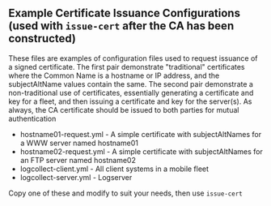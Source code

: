 ## Example Certificate Issuance Configurations (used with `issue-cert` after the CA has been constructed)

These files are examples of configuration files used to request issuance of a signed certificate. The first pair demonstrate "traditional" certificates where the Common Name is a hostname or IP address, and the subjectAltName values contain the same. The second pair demonstrate a non-traditional use of certificates, essentially generating a certificate and key for a fleet, and then issuing a certificate and key for the server(s). As always, the CA certificate should be issued to both parties for mutual authentication

* hostname01-request.yml - A simple certificate with subjectAltNames for a WWW server named hostname01
* hostname02-request.yml - A simple certificate with subjectAltNames for an FTP server named hostname02
* logcollect-client.yml - All client systems in a mobile fleet
* logcollect-server.yml - Logserver

Copy one of these and modify to suit your needs, then use `issue-cert`

